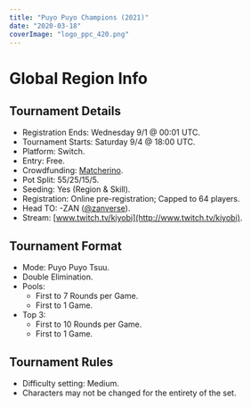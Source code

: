 ```yaml
---
title: "Puyo Puyo Champions (2021)"
date: "2020-03-18"
coverImage: "logo_ppc_420.png"
---
```


# Global Region Info

## Tournament Details

- Registration Ends: Wednesday 9/1 @ 00:01 UTC.
- Tournament Starts: Saturday 9/4 @ 18:00 UTC.
- Platform: Switch.
- Entry: Free.
- Crowdfunding: [Matcherino](https://matcherino.com/tournaments/56342).
- Pot Split: 55/25/15/5.
- Seeding: Yes (Region & Skill).
- Registration: Online pre-registration; Capped to 64 players.
- Head TO: -ZAN ([@zanverse](https://twitter.com/zanverse)).
- Stream: [www.twitch.tv/kiyobi](http://www.twitch.tv/kiyobi).

## Tournament Format

- Mode: Puyo Puyo Tsuu.
- Double Elimination.
- Pools:
    - First to 7 Rounds per Game.
    - First to 1 Game.
- Top 3:
    - First to 10 Rounds per Game.
    - First to 1 Game.

## Tournament Rules

- Difficulty setting: Medium.
- Characters may not be changed for the entirety of the set.
